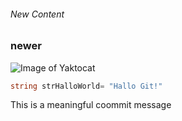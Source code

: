 ###### New Content
### newer

![Image of Yaktocat](https://octodex.github.com/images/yaktocat.png)
``` C#
string strHalloWorld= "Hallo Git!"
```
This is a meaningful coommit message
